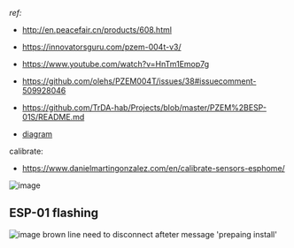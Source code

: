 _ref:_
- http://en.peacefair.cn/products/608.html
- https://innovatorsguru.com/pzem-004t-v3/
- https://www.youtube.com/watch?v=HnTm1Emop7g

- https://github.com/olehs/PZEM004T/issues/38#issuecomment-509928046
- https://github.com/TrDA-hab/Projects/blob/master/PZEM%2BESP-01S/README.md
- [diagram](https://github.com/TheHWcave/Peacefair-PZEM-004T-)

calibrate:
- https://www.danielmartingonzalez.com/en/calibrate-sensors-esphome/


![image](https://github.com/victron/pzem-00t-v3-esphome/assets/8330202/ad63986b-aa90-4776-9057-165ff68ff4d9)

## ESP-01 flashing
![image](https://github.com/victron/pzem-00t-v3-esphome/assets/8330202/c6ef3b56-0055-4019-9f20-8cf8bffb7184)
brown line need to disconnect afteter message 'prepaing install'
